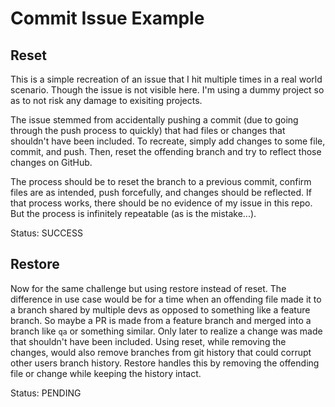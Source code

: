 # Commit Issue Example

## Reset

This is a simple recreation of an issue that I hit multiple times in a real world scenario. Though the issue is not visible here. I'm using a dummy project so as to not risk any damage to exisiting projects.

The issue stemmed from accidentally pushing a commit (due to going through the push process to quickly) that had files or changes that shouldn't have been included. To recreate, simply add changes to some file, commit, and push. Then, reset the offending branch and try to reflect those changes on GitHub.

The process should be to reset the branch to a previous commit, confirm files are as intended, push forcefully, and changes should be reflected. If that process works, there should be no evidence of my issue in this repo. But the process is infinitely repeatable (as is the mistake...).

Status: SUCCESS

## Restore

Now for the same challenge but using restore instead of reset. The difference in use case would be for a time when an offending file made it to a branch shared by multiple devs as opposed to something like a feature branch. So maybe a PR is made from a feature branch and merged into a branch like `qa` or something similar. Only later to realize a change was made that shouldn't have been included. Using reset, while removing the changes, would also remove branches from git history that could corrupt other users branch history. Restore handles this by removing the offending file or change while keeping the history intact.

Status: PENDING
